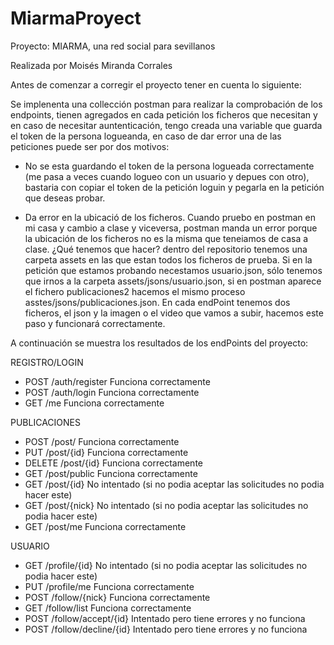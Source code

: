 # MiarmaProyect
Proyecto: MIARMA, una red social para sevillanos

Realizada por Moisés Miranda Corrales

Antes de comenzar a corregir el proyecto tener en cuenta lo siguiente:

Se implenenta una collección postman para realizar la comprobación de los endpoints, tienen agregados en cada petición los ficheros que necesitan y en caso de necesitar auntenticación, tengo creada una variable que guarda el token de la persona logueanda, en caso de dar error una de las peticiones puede ser por dos motivos:

- No se esta guardando el token de la persona logueada correctamente (me pasa a veces cuando logueo con un usuario y depues con otro), bastaria con copiar el token de la petición loguin y pegarla en la petición que deseas probar.

- Da error en la ubicació de los ficheros. Cuando pruebo en postman en mi casa y cambio a clase y viceversa, postman manda un error porque la ubicación de los ficheros no es la misma que teneiamos de casa a clase. ¿Qué tenemos que hacer? dentro del repositorio tenemos una carpeta assets en las que estan todos los ficheros de prueba. Si en la petición que estamos probando necestamos usuario.json, sólo tenemos que irnos a la carpeta assets/jsons/usuario.json, si en postman aparece el fichero publicaciones2 hacemos el mismo proceso asstes/jsons/publicaciones.json. En cada endPoint tenemos dos ficheros, el json y la imagen o el video que vamos a subir, hacemos este paso y funcionará correctamente.


A continuación se muestra los resultados de los endPoints del proyecto:

REGISTRO/LOGIN

- POST /auth/register
Funciona correctamente
- POST /auth/login
Funciona correctamente
- GET /me
Funciona correctamente


PUBLICACIONES

- POST /post/
Funciona correctamente
- PUT /post/{id}
Funciona correctamente
- DELETE /post/{id}
Funciona correctamente
- GET /post/public
Funciona correctamente
- GET /post/{id}
No intentado (si no podia aceptar las solicitudes no podia hacer este)
- GET /post/{nick}
No intentado (si no podia aceptar las solicitudes no podia hacer este)
- GET /post/me
Funciona correctamente


USUARIO

- GET /profile/{id}
No intentado (si no podia aceptar las solicitudes no podia hacer este)
- PUT /profile/me
Funciona correctamente
- POST /follow/{nick}
Funciona correctamente
- GET /follow/list
Funciona correctamente
- POST /follow/accept/{id}
Intentado pero tiene errores y no funciona
- POST /follow/decline/{id}
Intentado pero tiene errores y no funciona



